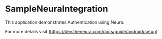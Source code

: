 # SampleNeuraIntegration

This application demonstrates Authentication using Neura.

For more details visit (https://dev.theneura.com/docs/guide/android/setup)
